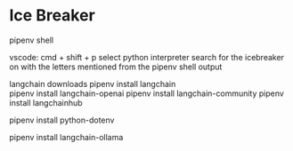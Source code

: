 # Ice Breaker
pipenv shell 

vscode:
cmd + shift + p
select python interpreter
search for the icebreaker on with the letters mentioned from the pipenv shell output

langchain downloads
pipenv install langchain    
pipenv install langchain-openai 
pipenv install langchain-community
pipenv install langchainhub
   
pipenv install python-dotenv

pipenv install langchain-ollama